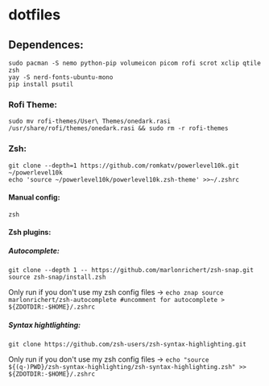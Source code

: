 # dotfiles
## Dependences:
```
sudo pacman -S nemo python-pip volumeicon picom rofi scrot xclip qtile zsh
yay -S nerd-fonts-ubuntu-mono
pip install psutil
```

### Rofi Theme:
```sudo mv rofi-themes/User\ Themes/onedark.rasi /usr/share/rofi/themes/onedark.rasi && sudo rm -r rofi-themes```

### Zsh:
```
git clone --depth=1 https://github.com/romkatv/powerlevel10k.git ~/powerlevel10k
echo 'source ~/powerlevel10k/powerlevel10k.zsh-theme' >>~/.zshrc
```
#### Manual config:
```zsh```
#### Zsh plugins:
##### Autocomplete:
```
git clone --depth 1 -- https://github.com/marlonrichert/zsh-snap.git
source zsh-snap/install.zsh
```

Only run if you don't use my zsh config files -> ```echo znap source marlonrichert/zsh-autocomplete #uncomment for autocomplete > ${ZDOTDIR:-$HOME}/.zshrc```


##### Syntax hightlighting:
```git clone https://github.com/zsh-users/zsh-syntax-highlighting.git```

Only run if you don't use my zsh config files -> ```echo "source ${(q-)PWD}/zsh-syntax-highlighting/zsh-syntax-highlighting.zsh" >> ${ZDOTDIR:-$HOME}/.zshrc```
